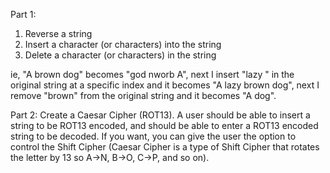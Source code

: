Part 1:
  1. Reverse a string
  2. Insert a character (or characters) into the string
  3. Delete a character (or characters) in the string

ie, "A brown dog" becomes "god nworb A", 
next I insert "lazy " in the original string at a specific index and it becomes "A lazy brown dog", 
next I remove "brown" from the original string and it becomes "A dog".

Part 2: 
Create a Caesar Cipher (ROT13). A user should be able to insert a string to be ROT13 encoded, 
and should be able to enter a ROT13 encoded string to be decoded. 
If you want, you can give the user the option to control the Shift Cipher 
(Caesar Cipher is a type of Shift Cipher that rotates the letter by 13 so A->N, B->O, C->P, and so on).
